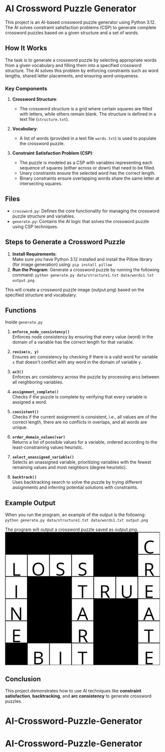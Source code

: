# AI Crossword Puzzle Generator

This project is an AI-based crossword puzzle generator using Python 3.12. The AI solves constraint satisfaction problems (CSP) to generate complete crossword puzzles based on a given structure and a set of words.

## How It Works

The task is to generate a crossword puzzle by selecting appropriate words from a given vocabulary and filling them into a specified crossword structure. The AI solves this problem by enforcing constraints such as word lengths, shared letter placements, and ensuring word uniqueness.

### Key Components

1. **Crossword Structure**: 
   - The crossword structure is a grid where certain squares are filled with letters, while others remain blank. The structure is defined in a text file (`structure.txt`).
   
2. **Vocabulary**: 
   - A list of words (provided in a text file `words.txt`) is used to populate the crossword puzzle.

3. **Constraint Satisfaction Problem (CSP)**:
   - The puzzle is modeled as a CSP with variables representing each sequence of squares (either across or down) that need to be filled.
   - Unary constraints ensure the selected word has the correct length.
   - Binary constraints ensure overlapping words share the same letter at intersecting squares.

## Files

- `crossword.py`: Defines the core functionality for managing the crossword puzzle structure and variables.
- `generate.py`: Contains the AI logic that solves the crossword puzzle using CSP techniques.

## Steps to Generate a Crossword Puzzle

1. **Install Requirements**:  
   Make sure you have Python 3.12 installed and install the Pillow library (for image generation) using: `pip install pillow`
2. **Run the Program**:
Generate a crossword puzzle by running the following command: `python generate.py data/structure1.txt data/words1.txt output.png`

This will create a crossword puzzle image (output.png) based on the specified structure and vocabulary.

## Functions
Inside `generate.py`

1. **`enforce_node_consistency()`**  
   Enforces node consistency by ensuring that every value (word) in the domain of a variable has the correct length for that variable.

2. **`revise(x, y)`**  
   Ensures arc consistency by checking if there is a valid word for variable `x` that doesn't conflict with any word in the domain of variable `y`.

3. **`ac3()`**  
   Enforces arc consistency across the puzzle by processing arcs between all neighboring variables.

4. **`assignment_complete()`**  
   Checks if the puzzle is complete by verifying that every variable is assigned a word.

5. **`consistent()`**  
   Checks if the current assignment is consistent, i.e., all values are of the correct length, there are no conflicts in overlaps, and all words are unique.

6. **`order_domain_values(var)`**  
   Returns a list of possible values for a variable, ordered according to the least-constraining values heuristic.

7. **`select_unassigned_variable()`**  
   Selects an unassigned variable, prioritizing variables with the fewest remaining values and most neighbors (degree heuristic).

8. **`backtrack()`**  
   Uses backtracking search to solve the puzzle by trying different assignments and inferring potential solutions with constraints.

## Example Output
When you run the program, an example of the output is the following: `python generate.py data/structure1.txt data/words1.txt output.png`

The program will output a crossword puzzle saved as output.png.
![Output Image](output.png)

## Conclusion
This project demonstrates how to use AI techniques like **constraint satisfaction**, **backtracking**, and **arc consistency** to generate crossword puzzles.
# AI-Crossword-Puzzle-Generator
# AI-Crossword-Puzzle-Generator
